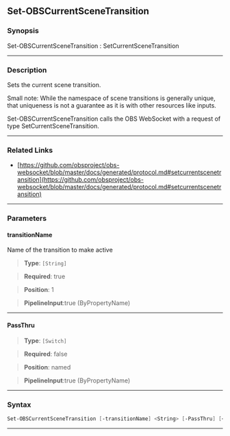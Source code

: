 Set-OBSCurrentSceneTransition
-----------------------------
### Synopsis
Set-OBSCurrentSceneTransition : SetCurrentSceneTransition

---
### Description

Sets the current scene transition.

Small note: While the namespace of scene transitions is generally unique, that uniqueness is not a guarantee as it is with other resources like inputs.


Set-OBSCurrentSceneTransition calls the OBS WebSocket with a request of type SetCurrentSceneTransition.

---
### Related Links
* [https://github.com/obsproject/obs-websocket/blob/master/docs/generated/protocol.md#setcurrentscenetransition](https://github.com/obsproject/obs-websocket/blob/master/docs/generated/protocol.md#setcurrentscenetransition)



---
### Parameters
#### **transitionName**

Name of the transition to make active



> **Type**: ```[String]```

> **Required**: true

> **Position**: 1

> **PipelineInput**:true (ByPropertyName)



---
#### **PassThru**

> **Type**: ```[Switch]```

> **Required**: false

> **Position**: named

> **PipelineInput**:true (ByPropertyName)



---
### Syntax
```PowerShell
Set-OBSCurrentSceneTransition [-transitionName] <String> [-PassThru] [<CommonParameters>]
```
---
